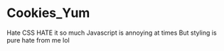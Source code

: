 # Cookies_Yum

Hate CSS HATE it so much
Javascript is annoying at times
But styling is pure hate from me lol
